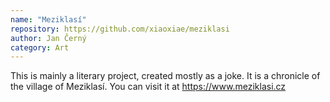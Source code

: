 ```yaml
---
name: "Meziklasí"
repository: https://github.com/xiaoxiae/meziklasi
author: Jan Černý
category: Art
---
```


This is mainly a literary project, created mostly as a joke. It is a chronicle of the village of Meziklasí. You can visit it at <a href='https://www.meziklasi.cz'>https://www.meziklasi.cz</a>
